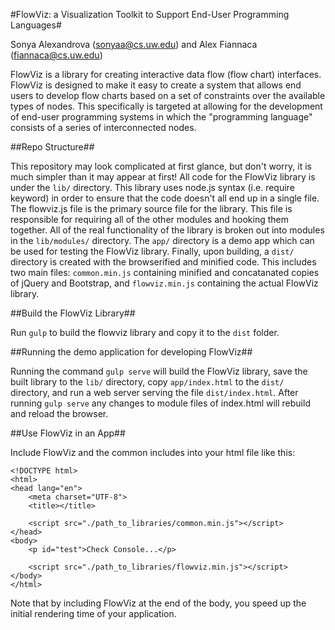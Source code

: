 #FlowViz: a Visualization Toolkit to Support End-User Programming Languages#

Sonya Alexandrova (sonyaa@cs.uw.edu) and Alex Fiannaca (fiannaca@cs.uw.edu)

FlowViz is a library for creating interactive data flow (flow chart) interfaces.  FlowViz is designed to make it easy to
create a system that allows end users to develop flow charts based on a set of constraints over the available types of
nodes. This specifically is targeted at allowing for the development of end-user programming systems in which the 
"programming language" consists of a series of interconnected nodes.

##Repo Structure##

This repository may look complicated at first glance, but don't worry, it is much simpler than it may appear at first!
All code for the FlowViz library is under the `lib/` directory. This library uses node.js syntax (i.e. require keyword)
in order to ensure that the code doesn't all end up in a single file. The flowviz.js file is the primary source file for
the library. This file is responsible for requiring all of the other modules and hooking them together. All of the real
functionality of the library is broken out into modules in the `lib/modules/` directory. The `app/` directory is a demo
app which can be used for testing the FlowViz library. Finally, upon building, a `dist/` directory is created with the 
browserified and minified code. This includes two main files: `common.min.js` containing minified and concatanated 
copies of jQuery and Bootstrap, and `flowviz.min.js` containing the actual FlowViz library.

##Build the FlowViz Library##

Run `gulp` to build the flowviz library and copy it to the `dist` folder.

##Running the demo application for developing FlowViz##

Running the command `gulp serve` will build the FlowViz library, save the built library to the `lib/` directory, 
copy `app/index.html` to the `dist/` directory, and run a web server serving the file `dist/index.html`. After running 
`gulp serve` any changes to module files of index.html will rebuild and reload the browser.

##Use FlowViz in an App##

Include FlowViz and the common includes into your html file like this:

    <!DOCTYPE html>
    <html>
    <head lang="en">
        <meta charset="UTF-8">
        <title></title>
    
        <script src="./path_to_libraries/common.min.js"></script>
    </head>
    <body>
        <p id="test">Check Console...</p>
    
        <script src="./path_to_libraries/flowviz.min.js"></script>
    </body>
    </html>

Note that by including FlowViz at the end of the body, you speed up the initial rendering time of your application.
